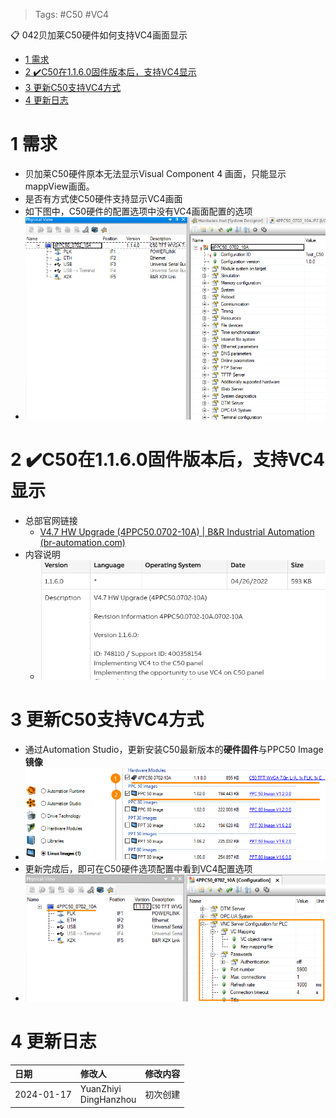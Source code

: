 > Tags: #C50 #VC4

📋 042贝加莱C50硬件如何支持VC4画面显示

- [1 需求](#1%20%E9%9C%80%E6%B1%82)
- [2 ✔️C50在1.1.6.0固件版本后，支持VC4显示](#2%20%E2%9C%94%EF%B8%8FC50%E5%9C%A81.1.6.0%E5%9B%BA%E4%BB%B6%E7%89%88%E6%9C%AC%E5%90%8E%EF%BC%8C%E6%94%AF%E6%8C%81VC4%E6%98%BE%E7%A4%BA)
- [3 更新C50支持VC4方式](#3%20%E6%9B%B4%E6%96%B0C50%E6%94%AF%E6%8C%81VC4%E6%96%B9%E5%BC%8F)
- [4 更新日志](#4%20%E6%9B%B4%E6%96%B0%E6%97%A5%E5%BF%97)

# 1 需求

- 贝加莱C50硬件原本无法显示Visual Component 4 画面，只能显示mappView画面。
- 是否有方式使C50硬件支持显示VC4画面
- 如下图中，C50硬件的配置选项中没有VC4画面配置的选项
- ![](FILES/042贝加莱C50硬件如何支持VC4画面显示/image-20240117134536623.png)

# 2 ✔️C50在1.1.6.0固件版本后，支持VC4显示

- 总部官网链接
    - [V4.7 HW Upgrade (4PPC50.0702-10A) | B&R Industrial Automation (br-automation.com)](https://www.br-automation.com/en/downloads/software/automation-studio/hw-upgrades/v47-hw-upgrade-4ppc500702-10a/)
- 内容说明
    - ![](FILES/042贝加莱C50硬件如何支持VC4画面显示/image-20240117134742395.png)

# 3 更新C50支持VC4方式

- 通过Automation Studio，更新安装C50最新版本的**硬件固件**与PPC50 Image **镜像**
- ![](FILES/042贝加莱C50硬件如何支持VC4画面显示/image-20240117134905577.png)
- 更新完成后，即可在C50硬件选项配置中看到VC4配置选项
- ![](FILES/042贝加莱C50硬件如何支持VC4画面显示/image-20240117135046841.png)

# 4 更新日志

| 日期     | 修改人     | 修改内容     |
|:-----|:-----|:-----|
| 2024-01-17     | YuanZhiyi<br>DingHanzhou     | 初次创建     |
